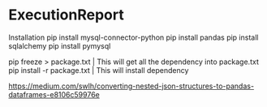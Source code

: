 # ExecutionReport

Installation
pip install mysql-connector-python
pip install pandas
pip install sqlalchemy
pip install pymysql

pip freeze > package.txt        |  This will get all the dependency into package.txt
pip install -r package.txt      | This will install dependency

https://medium.com/swlh/converting-nested-json-structures-to-pandas-dataframes-e8106c59976e
